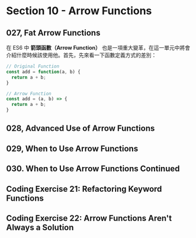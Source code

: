 # Section 10 - Arrow Functions

## 027, Fat Arrow Functions

在 ES6 中 **箭頭函數（Arrow Function）** 也是一項重大變革，在這一單元中將會介紹什麼時候該使用他。首先，先來看一下函數定義方式的差別：

```javascript
// Original Function
const add = function(a, b) {
  return a + b;
}

// Arrow Function
const add = (a, b) => {
  return a + b;
}
```

## 028, Advanced Use of Arrow Functions

## 029, When to Use Arrow Functions

## 030. When to Use Arrow Functions Continued

## Coding Exercise 21: Refactoring Keyword Functions

## Coding Exercise 22: Arrow Functions Aren't Always a Solution
